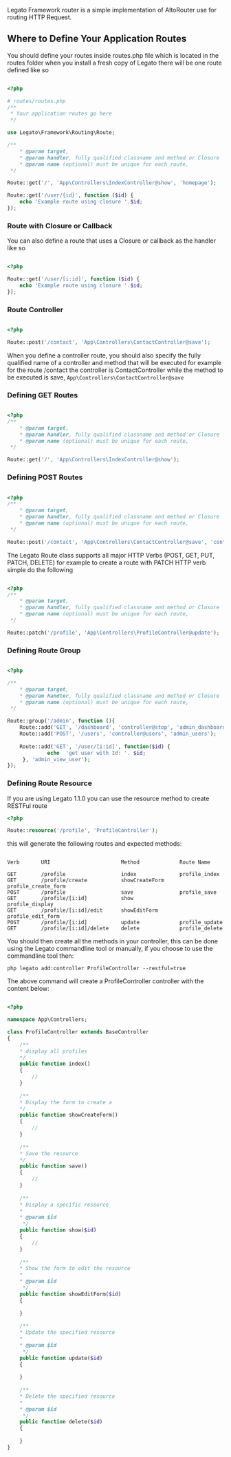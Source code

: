 Legato Framework router is a simple implementation of AltoRouter use 
for routing HTTP Request. 

## Where to Define Your Application Routes 

You should define your routes inside routes.php file which is located in the routes folder when you install a fresh copy of Legato there will be one route defined like so 

```php

<?php

# routes/routes.php
/**
 * Your application routes go here
 */

use Legato\Framework\Routing\Route;

/**
    * @param target, 
    * @param handler, fully qualified classname and method or Closure 
    * @param name (optional) must be unique for each route, 
 */

Route::get('/', 'App\Controllers\IndexController@show', 'homepage');

Route::get('/user/{id}', function ($id) {
    echo 'Example route using closure '.$id;
});
```

### Route with Closure or Callback

You can also define a route that uses a Closure or callback as the handler like so

```php

<?php

Route::get('/user/[i:id]', function ($id) {
    echo 'Example route using closure '.$id;
});

```

### Route Controller

```php

<?php

Route::post('/contact', 'App\Controllers\ContactController@save');

```

When you define a controller route, you should also specify 
the fully qualified name of a controller and method that 
will be executed for example for the route /contact the 
controller is ContactController while the method to be 
executed is save, `App\Controllers\ContactController@save`

### Defining GET Routes

```php

<?php
/**
    * @param target, 
    * @param handler, fully qualified classname and method or Closure 
    * @param name (optional) must be unique for each route, 
 */

Route::get('/', 'App\Controllers\IndexController@show');

```

### Defining POST Routes

```php

<?php
/**
    * @param target, 
    * @param handler, fully qualified classname and method or Closure 
    * @param name (optional) must be unique for each route, 
 */

Route::post('/contact', 'App\Controllers\ContactController@save', 'contact_use');

```

The Legato Route class supports all major HTTP Verbs (POST, GET, PUT, PATCH, DELETE) for example to create a route with PATCH HTTP verb simple do the following

```php

<?php 
/**
    * @param target, 
    * @param handler, fully qualified classname and method or Closure 
    * @param name (optional) must be unique for each route, 
 */

Route::patch('/profile', 'App\Controllers\ProfileController@update');

```

### Defining Route Group

```php

<?php

/**
    * @param target, 
    * @param handler, fully qualified classname and method or Closure 
    * @param name (optional) must be unique for each route, 
 */

Route::group('/admin', function (){
    Route::add('GET', '/dashboard', 'controller@stop', 'admin_dashboard');
    Route::add('POST', '/users', 'controller@users', 'admin_users');
    
    Route::add('GET', '/user/[i:id]', function($id) { 
             echo  'get user with Id: '. $id;
     }, 'admin_view_user');
});

```

### Defining Route Resource
If you are using Legato 1.1.0 you can use the resource method 
to create RESTFul route

```php
<?php

Route::resource('/profile', 'ProfileController');

```

this will generate the following routes and expected methods:

```

Verb 	   URI 	                     Method 	        Route Name

GET 	   /profile 	             index 	            profile_index
GET 	   /profile/create 	         showCreateForm     profile_create_form
POST 	   /profile 	             save 	            profile_save
GET 	   /profile/[i:id] 	         show 	            profile_display
GET 	   /profile/[i:id]/edit 	 showEditForm 	    profile_edit_form
POST 	   /profile/[i:id] 	         update 	        profile_update
GET 	   /profile/[i:id]/delete 	 delete 	        profile_delete

```

You should then create all the methods in your controller, this can be done using 
the Legato commandline tool or manually, if you choose to use the commandline tool then:

`php legato add:controller ProfileController --restful=true`

The above command will create a ProfileController controller with the content below:

```php

<?php

namespace App\Controllers;

class ProfileController extends BaseController
{
    /**
    * display all profiles
    */
    public function index()
    {
        //
    }
    
    /**
    * Display the form to create a 
    */
    public function showCreateForm()
    {
        //
    } 
    
    /**
    * Save the resource  
    */
    public function save()
    {
        //
    }
    
    /**
    * Display a specific resource 
    *   
    * @param $id
     */
    public function show($id)
    {
        //
    }
    
    /**
    * Show the form to edit the resource
    * 
    * @param $id
     */
    public function showEditForm($id)
    {
        
    }
    
    /**
    * Update the specified resource
    * 
    * @param $id
     */
    public function update($id)
    {
        
    }
    
    /**
    * Delete the specified resource
    * 
    * @param $id
     */
    public function delete($id)
    {
        
    }
}

```